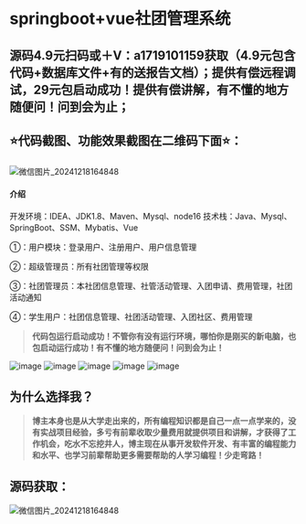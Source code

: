 # springboot+vue社团管理系统
## 源码4.9元扫码或＋V：a1719101159获取（4.9元包含代码+数据库文件+有的送报告文档）；提供有偿远程调试，29元包启动成功！提供有偿讲解，有不懂的地方随便问！问到会为止；
## ⭐代码截图、功能效果截图在二维码下面⭐：
### 
![微信图片_20241218164848](https://github.com/user-attachments/assets/646b2784-afb8-47ee-a4d4-5ccc9f96b331)
#### 介绍
开发环境：IDEA、JDK1.8、Maven、Mysql、node16
技术栈：Java、Mysql、SpringBoot、SSM、Mybatis、Vue

①：用户模块：登录用户、注册用户、用户信息管理

②：超级管理员：所有社团管理等权限

③：社团管理员：本社团信息管理、社管活动管理、入团申请、费用管理，社团活动通知

④：学生用户：社团信息管理、社团活动管理、入团社区、费用管理

> **代码包运行启动成功！不管你有没有运行环境，哪怕你是刚买的新电脑，也包启动运行成功！有不懂的地方随便问！问到会为止！**

![image](https://github.com/user-attachments/assets/0cc986cc-8c07-4c2f-abe7-c9e1b6b54f1f)
![image](https://github.com/user-attachments/assets/14270c31-c3f8-4095-8a72-01fed35faa4f)
![image](https://github.com/user-attachments/assets/02c5aba2-f3d6-4a97-9bab-2ec1c3834b2a)
![image](https://github.com/user-attachments/assets/efbff67c-2801-423d-a048-75fa7b143bc8)
![image](https://github.com/user-attachments/assets/3b97214d-c5b9-4e0b-b2d2-4f8370b1e1f6)

## 为什么选择我？

> **博主本身也是从大学走出来的，所有编程知识都是自己一点一点学来的，没有实战项目经验，多亏有前辈收取少量费用就提供项目和讲解，才获得了工作机会，吃水不忘挖井人，博主现在从事开发软件开发、有丰富的编程能力和水平、也学习前辈帮助更多需要帮助的人学习编程！少走弯路！**

## 源码获取：
![微信图片_20241218164848](https://github.com/user-attachments/assets/fbe40814-7538-4410-87c8-4b53cbdb0805)
